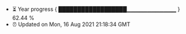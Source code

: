 - ⏳ Year progress { ██████████████████▁▁▁▁▁▁▁▁▁▁▁▁ } 62.44 %
- ⏰ Updated on Mon, 16 Aug 2021 21:18:34 GMT


